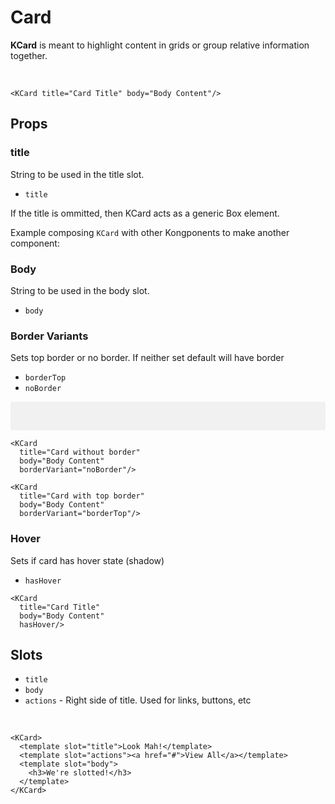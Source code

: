 # Card

**KCard** is meant to highlight content in grids or group relative information together.

&nbsp;
<KCard title="Card Title" body="Body Content"/>

```vue
<KCard title="Card Title" body="Body Content"/>
```

## Props
### title
String to be used in the title slot.

- `title`

If the title is ommitted, then KCard acts as a generic Box element.

<KCard>
  <template slot="body">
    I am a box. I have padding and a border. Useful for composing other components
  </template>
</KCard>

Example composing `KCard` with other Kongponents to make another component:

<KCard :hasHover="true">
  <template slot="body">
    <div class="mx-5">
      <div style="display: flex; justify-content: space-between; align-items: center;">
        <h2>Kong Enterprise Edition</h2>
        <KButton to="https://docs.konghq.com/enterprise" target="_blank">
          <KIcon icon="portal" /> Docs
        </KButton>
      </div>
      <div class="mt-2">
        <p>Kong Enterprise adds features, functionality, and performance to Kong. This documentation doesn’t cover the general practices that are common to both Kong and Kong Enterprise—learn the basics in Kong documentation.</p>
      </div>
    </div>
  </template>
</KCard>

### Body
String to be used in the body slot.

- `body`

### Border Variants
Sets top border or no border. If neither set default will have border

- `borderTop`
- `noBorder`

<div class="borderless-cards">
  <KCard
    title="Card without border"
    body="Body Content"
    borderVariant="noBorder"/>

  <KCard
    title="Card with top border"
    body="Body Content"
    borderVariant="borderTop"/>
</div>

```vue
<KCard
  title="Card without border"
  body="Body Content"
  borderVariant="noBorder"/>

<KCard
  title="Card with top border"
  body="Body Content"
  borderVariant="borderTop"/>
```

### Hover
Sets if card has hover state (shadow)

- `hasHover` 

<KCard
  title="Card Title"
  body="Body Content"
  hasHover/>

```vue
<KCard
  title="Card Title"
  body="Body Content"
  hasHover/>
```

## Slots
- `title`
- `body`
- `actions` - Right side of title. Used for links, buttons, etc

&nbsp;
<KCard>
  <template slot="title">Look Mah!</template>
  <template slot="actions"><a href="#">View All</a></template>
  <template slot="body">
    <h3>We're slotted!</h3>
  </template>
</KCard>

```vue
<KCard>
  <template slot="title">Look Mah!</template>
  <template slot="actions"><a href="#">View All</a></template>
  <template slot="body">
    <h3>We're slotted!</h3>
  </template>
</KCard>
```

<style lang="scss">
.borderless-cards {
  padding: 1rem;
  background: rgba(27,31,35,0.05);
  border-radius: 3px;
  .kong-card {
    background: #fff;
  }
}
</style>
